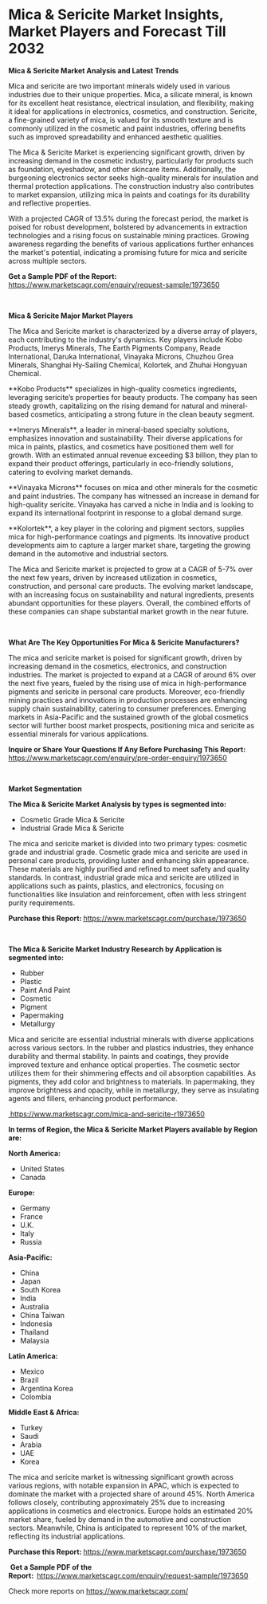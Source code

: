 <p><h1>Mica & Sericite Market Insights, Market Players and Forecast Till 2032</h1></p><p><strong>Mica & Sericite Market Analysis and Latest Trends</strong></p>
<p><p>Mica and sericite are two important minerals widely used in various industries due to their unique properties. Mica, a silicate mineral, is known for its excellent heat resistance, electrical insulation, and flexibility, making it ideal for applications in electronics, cosmetics, and construction. Sericite, a fine-grained variety of mica, is valued for its smooth texture and is commonly utilized in the cosmetic and paint industries, offering benefits such as improved spreadability and enhanced aesthetic qualities.</p><p>The Mica & Sericite Market is experiencing significant growth, driven by increasing demand in the cosmetic industry, particularly for products such as foundation, eyeshadow, and other skincare items. Additionally, the burgeoning electronics sector seeks high-quality minerals for insulation and thermal protection applications. The construction industry also contributes to market expansion, utilizing mica in paints and coatings for its durability and reflective properties.</p><p>With a projected CAGR of 13.5% during the forecast period, the market is poised for robust development, bolstered by advancements in extraction technologies and a rising focus on sustainable mining practices. Growing awareness regarding the benefits of various applications further enhances the market's potential, indicating a promising future for mica and sericite across multiple sectors.</p></p>
<p><strong>Get a Sample PDF of the Report:&nbsp;</strong> <a href="https://www.marketscagr.com/enquiry/request-sample/1973650?utm_campaign=1743&utm_medium=2&utm_source=Github&utm_content=ia&utm_term=04022025&utm_id=mica-sericite">https://www.marketscagr.com/enquiry/request-sample/1973650</a></p>
<p>&nbsp;</p>
<p><strong>Mica & Sericite Major Market Players</strong></p>
<p><p>The Mica and Sericite market is characterized by a diverse array of players, each contributing to the industry's dynamics. Key players include Kobo Products, Imerys Minerals, The Earth Pigments Company, Reade International, Daruka International, Vinayaka Microns, Chuzhou Grea Minerals, Shanghai Hy-Sailing Chemical, Kolortek, and Zhuhai Hongyuan Chemical.</p><p>**Kobo Products** specializes in high-quality cosmetics ingredients, leveraging sericite’s properties for beauty products. The company has seen steady growth, capitalizing on the rising demand for natural and mineral-based cosmetics, anticipating a strong future in the clean beauty segment.</p><p>**Imerys Minerals**, a leader in mineral-based specialty solutions, emphasizes innovation and sustainability. Their diverse applications for mica in paints, plastics, and cosmetics have positioned them well for growth. With an estimated annual revenue exceeding $3 billion, they plan to expand their product offerings, particularly in eco-friendly solutions, catering to evolving market demands.</p><p>**Vinayaka Microns** focuses on mica and other minerals for the cosmetic and paint industries. The company has witnessed an increase in demand for high-quality sericite. Vinayaka has carved a niche in India and is looking to expand its international footprint in response to a global demand surge.</p><p>**Kolortek**, a key player in the coloring and pigment sectors, supplies mica for high-performance coatings and pigments. Its innovative product developments aim to capture a larger market share, targeting the growing demand in the automotive and industrial sectors.</p><p>The Mica and Sericite market is projected to grow at a CAGR of 5-7% over the next few years, driven by increased utilization in cosmetics, construction, and personal care products. The evolving market landscape, with an increasing focus on sustainability and natural ingredients, presents abundant opportunities for these players. Overall, the combined efforts of these companies can shape substantial market growth in the near future.</p></p>
<p>&nbsp;</p>
<p><strong>What Are The Key Opportunities For Mica & Sericite Manufacturers?</strong></p>
<p><p>The mica and sericite market is poised for significant growth, driven by increasing demand in the cosmetics, electronics, and construction industries. The market is projected to expand at a CAGR of around 6% over the next five years, fueled by the rising use of mica in high-performance pigments and sericite in personal care products. Moreover, eco-friendly mining practices and innovations in production processes are enhancing supply chain sustainability, catering to consumer preferences. Emerging markets in Asia-Pacific and the sustained growth of the global cosmetics sector will further boost market prospects, positioning mica and sericite as essential minerals for various applications.</p></p>
<p><strong>Inquire or Share Your Questions If Any Before Purchasing This Report:</strong> <a href="https://www.marketscagr.com/enquiry/pre-order-enquiry/1973650?utm_campaign=1743&utm_medium=2&utm_source=Github&utm_content=ia&utm_term=04022025&utm_id=mica-sericite">https://www.marketscagr.com/enquiry/pre-order-enquiry/1973650</a></p>
<p>&nbsp;</p>
<p><strong>Market Segmentation</strong></p>
<p><strong>The Mica & Sericite Market Analysis by types is segmented into:</strong></p>
<p><ul><li>Cosmetic Grade Mica & Sericite</li><li>Industrial Grade Mica & Sericite</li></ul></p>
<p><p>The mica and sericite market is divided into two primary types: cosmetic grade and industrial grade. Cosmetic grade mica and sericite are used in personal care products, providing luster and enhancing skin appearance. These materials are highly purified and refined to meet safety and quality standards. In contrast, industrial grade mica and sericite are utilized in applications such as paints, plastics, and electronics, focusing on functionalities like insulation and reinforcement, often with less stringent purity requirements.</p></p>
<p><strong>Purchase this Report:&nbsp;</strong><a href="https://www.marketscagr.com/purchase/1973650?utm_campaign=1743&utm_medium=2&utm_source=Github&utm_content=ia&utm_term=04022025&utm_id=mica-sericite">https://www.marketscagr.com/purchase/1973650</a></p>
<p>&nbsp;</p>
<p><strong>The Mica & Sericite Market Industry Research by Application is segmented into:</strong></p>
<p><ul><li>Rubber</li><li>Plastic</li><li>Paint And Paint</li><li>Cosmetic</li><li>Pigment</li><li>Papermaking</li><li>Metallurgy</li></ul></p>
<p><p>Mica and sericite are essential industrial minerals with diverse applications across various sectors. In the rubber and plastics industries, they enhance durability and thermal stability. In paints and coatings, they provide improved texture and enhance optical properties. The cosmetic sector utilizes them for their shimmering effects and oil absorption capabilities. As pigments, they add color and brightness to materials. In papermaking, they improve brightness and opacity, while in metallurgy, they serve as insulating agents and fillers, enhancing product performance.</p></p>
<p><a href="https://www.marketscagr.com/mica-and-sericite-r1973650?utm_campaign=1743&utm_medium=2&utm_source=Github&utm_content=ia&utm_term=04022025&utm_id=mica-sericite">&nbsp;https://www.marketscagr.com/mica-and-sericite-r1973650</a></p>
<p><strong>In terms of Region, the Mica & Sericite Market Players available by Region are:</strong></p>
<p>
    <p> <strong> North America: </strong>
        <ul>
            <li>United States</li>
            <li>Canada</li>
        </ul>
        </p> 
    <p> <strong> Europe: </strong>
        <ul>
            <li>Germany</li>
            <li>France</li>
            <li>U.K.</li>
            <li>Italy</li>
            <li>Russia</li>
        </ul>
        </p> 
    <p> <strong> Asia-Pacific: </strong>
        <ul>
            <li>China</li>
            <li>Japan</li>
            <li>South Korea</li>
            <li>India</li>
            <li>Australia</li>
            <li>China Taiwan</li>
            <li>Indonesia</li>
            <li>Thailand</li>
            <li>Malaysia</li>
        </ul>
        </p> 
    <p> <strong> Latin America: </strong>
        <ul>
            <li>Mexico</li>
            <li>Brazil</li>
            <li>Argentina Korea</li>
            <li>Colombia</li>
        </ul>
        </p> 
    <p> <strong> Middle East & Africa: </strong>
        <ul>
            <li>Turkey</li>
            <li>Saudi</li>
            <li>Arabia</li>
            <li>UAE</li>
            <li>Korea</li>
        </ul>
    </p>
    </p>
<p><p>The mica and sericite market is witnessing significant growth across various regions, with notable expansion in APAC, which is expected to dominate the market with a projected share of around 45%. North America follows closely, contributing approximately 25% due to increasing applications in cosmetics and electronics. Europe holds an estimated 20% market share, fueled by demand in the automotive and construction sectors. Meanwhile, China is anticipated to represent 10% of the market, reflecting its industrial applications.</p></p>
<p><strong>Purchase this Report: </strong><a href="https://www.marketscagr.com/purchase/1973650?utm_campaign=1743&utm_medium=2&utm_source=Github&utm_content=ia&utm_term=04022025&utm_id=mica-sericite">https://www.marketscagr.com/purchase/1973650</a></p>
<p>&nbsp;<strong>Get a Sample PDF of the Report:&nbsp;&nbsp;</strong><a href="https://www.marketscagr.com/enquiry/request-sample/1973650?utm_campaign=1743&utm_medium=2&utm_source=Github&utm_content=ia&utm_term=04022025&utm_id=mica-sericite">https://www.marketscagr.com/enquiry/request-sample/1973650</a></p>
<p><strong></strong></p>
<p>Check more reports on <a href="https://www.marketscagr.com/?utm_campaign=1743&utm_medium=2&utm_source=Github&utm_content=ia&utm_term=04022025&utm_id=mica-sericite">https://www.marketscagr.com/</a></p>